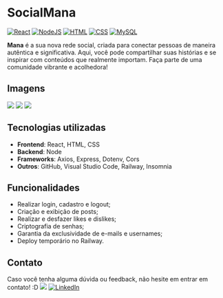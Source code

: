 # SocialMana
[![React](https://img.shields.io/badge/React-%2320232a.svg?logo=react&logoColor=%2361DAFB)](#)
[![NodeJS](https://img.shields.io/badge/Node.js-6DA55F?logo=node.js&logoColor=white)](#)
[![HTML](https://img.shields.io/badge/HTML-%23E34F26.svg?logo=html5&logoColor=white)](#)
[![CSS](https://img.shields.io/badge/CSS-1572B6?logo=css3&logoColor=fff)](#)
[![MySQL](https://img.shields.io/badge/MySQL-4479A1?logo=mysql&logoColor=fff)](#)

**Mana** é a sua nova rede social, criada para conectar pessoas de maneira autêntica e significativa. Aqui, você pode compartilhar suas histórias e se inspirar com conteúdos que realmente importam. Faça parte de uma comunidade vibrante e acolhedora!

## Imagens
<img src="https://media.licdn.com/dms/image/v2/D4D22AQG60xqwBD823g/feedshare-shrink_2048_1536/feedshare-shrink_2048_1536/0/1725492689045?e=1735776000&v=beta&t=DHl5zwLx8e5Kobk7XOOD7WugK4dZJelbFm_gfaXTt2Q">
<img src="https://media.licdn.com/dms/image/v2/D4D22AQEeO11SOSRUXA/feedshare-shrink_2048_1536/feedshare-shrink_2048_1536/0/1725492688941?e=1735776000&v=beta&t=eacfJZz3qjqcBPKt9-zNdvGmL9ctOLwStbmkXa9XRss">
<img src="https://media.licdn.com/dms/image/v2/D4D22AQFRD6aKJBKWmg/feedshare-shrink_2048_1536/feedshare-shrink_2048_1536/0/1725492688937?e=1735776000&v=beta&t=4Fm8IOV_hWmt8WlZHRnztsT4IF3wr5ukEWz4tiV6eHs">

## Tecnologias utilizadas
- **Frontend**: React, HTML, CSS
- **Backend**: Node
- **Frameworks**: Axios, Express, Dotenv, Cors
- **Outros**: GitHub, Visual Studio Code, Railway, Insomnia

## Funcionalidades
- Realizar login, cadastro e logout;
- Criação e exibição de posts;
- Realizar e desfazer likes e dislikes;
- Criptografia de senhas;
- Garantia da exclusividade de e-mails e usernames;
- Deploy temporário no Railway.

## Contato
Caso você tenha alguma dúvida ou feedback, não hesite em entrar em contato! :D <img src="https://images-wixmp-ed30a86b8c4ca887773594c2.wixmp.com/f/dc6fef0c-9d21-42dd-a18b-9573936309d1/da5palh-65273507-8a15-454d-ae2e-0bbb970f8a16.gif?token=eyJ0eXAiOiJKV1QiLCJhbGciOiJIUzI1NiJ9.eyJzdWIiOiJ1cm46YXBwOjdlMGQxODg5ODIyNjQzNzNhNWYwZDQxNWVhMGQyNmUwIiwiaXNzIjoidXJuOmFwcDo3ZTBkMTg4OTgyMjY0MzczYTVmMGQ0MTVlYTBkMjZlMCIsIm9iaiI6W1t7InBhdGgiOiJcL2ZcL2RjNmZlZjBjLTlkMjEtNDJkZC1hMThiLTk1NzM5MzYzMDlkMVwvZGE1cGFsaC02NTI3MzUwNy04YTE1LTQ1NGQtYWUyZS0wYmJiOTcwZjhhMTYuZ2lmIn1dXSwiYXVkIjpbInVybjpzZXJ2aWNlOmZpbGUuZG93bmxvYWQiXX0.TrXzBGCo6VqptVKxxVoJSuRLqrPXOQgVZdRYwfCyybc"> [![LinkedIn](https://img.shields.io/badge/LinkedIn-0A66C2?logo=linkedin&logoColor=fff)](https://www.linkedin.com/in/lumah-pereira/)
